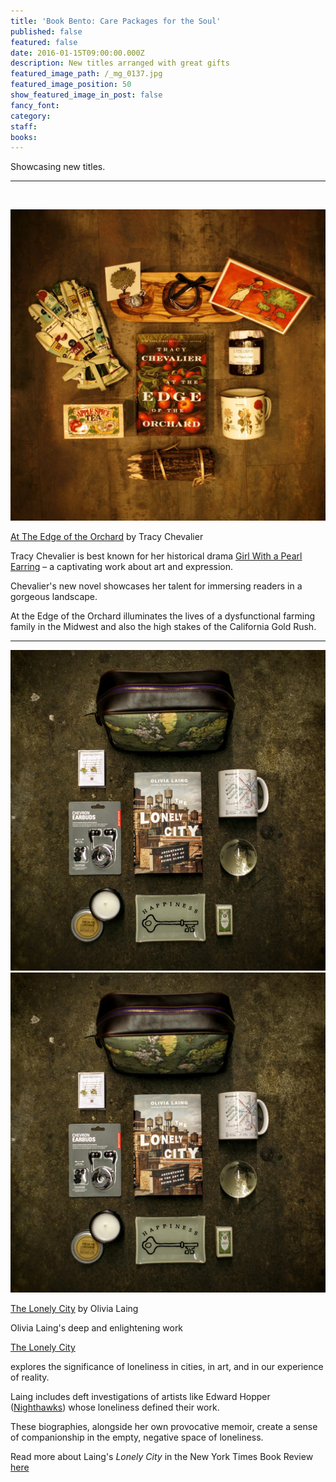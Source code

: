 ```yaml
---
title: 'Book Bento: Care Packages for the Soul'
published: false
featured: false
date: 2016-01-15T09:00:00.000Z
description: New titles arranged with great gifts
featured_image_path: /_mg_0137.jpg
featured_image_position: 50
show_featured_image_in_post: false
fancy_font:
category:
staff:
books:
---
```



Showcasing new titles.

---

&nbsp;

![full-img](/uploads/versions/12325898_580827658746182_166535913_o---x----2048-2025x---.jpg)

[At The Edge of the Orchard](http://www.brooklinebooksmith-shop.com/book/9780525953005) by Tracy Chevalier &nbsp;

Tracy Chevalier is best known for her historical drama [<u>Girl With a Pearl Earring</u>](http://www.tchevalier.com/15-gwape/94-girl-with-a-pearl-earring) – a captivating work about art and expression.

Chevalier's new novel showcases her talent for immersing readers in a gorgeous landscape.&nbsp;

At the Edge of the Orchard illuminates the lives of a dysfunctional farming family in the Midwest and also the high stakes of the California Gold Rush.

---

![](/uploads/versions/_mg_0122---x----2432-2471x---.jpg)![full-img](/uploads/versions/12873426_580827728746175_1277713210_o---x----2016-2048x---.jpg)

[The Lonely City](http://www.brooklinebooksmith-shop.com/book/9781250039576) by Olivia Laing &nbsp;

Olivia Laing's deep and enlightening work

<u>The Lonely City</u>

explores the significance of loneliness in cities, in art, and in our experience of reality.&nbsp;

Laing includes deft investigations of artists like Edward Hopper ([Nighthawks](https://upload.wikimedia.org/wikipedia/commons/thumb/a/a8/Nighthawks_by_Edward_Hopper_1942.jpg/1280px-Nighthawks_by_Edward_Hopper_1942.jpg)) whose loneliness defined their work.&nbsp;

These biographies, alongside her own provocative memoir, create a sense of companionship in the empty, negative space of loneliness. &nbsp;

Read more about Laing's *Lonely City* in the New York Times Book Review [here](http://www.nytimes.com/2016/03/20/books/review/the-lonely-city-by-olivia-laing.html?rref=collection/sectioncollection/book-review&amp;action=click&amp;contentCollection=review&amp;region=rank&amp;module=package&amp;version=highlights&amp;contentPlacement=6&amp;pgtype=sectionfront&amp;_r=0)